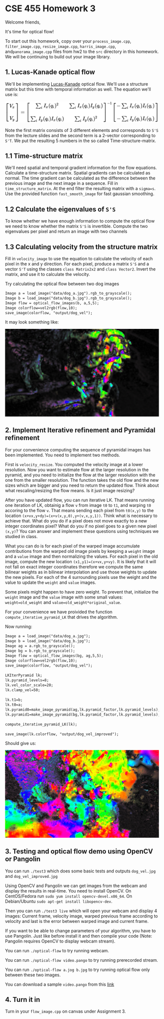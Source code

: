 # CSE 455 Homework 3 #

Welcome friends,

It's time for optical flow!

To start out this homework, copy over your `process_image.cpp`, `filter_image.cpp`, `resize_image.cpp`, `harris_image.cpp`, and`panorama_image.cpp` files from hw2 to the `src` directory in this homework. We will be continuing to build out your image library.

## 1. Lucas-Kanade optical flow ##

We'll be implementing [Lucas-Kanade](https://en.wikipedia.org/wiki/Lucas%E2%80%93Kanade_method) optical flow. We'll use a structure matrix but this time with temporal information as well. The equation we'll use is:

![](figs/flow-eq.png)

Note the first matrix consists of 3 different elements and corresponds to `S'S` from the lecture slides and the second term is a 2-vector corresponding to `S'T`. We put the resulting 5 numbers in the so called Time-structure-matrix.

## 1.1 Time-structure matrix ##

We'll need spatial and temporal gradient information for the flow equations. Calculate a time-structure matrix. Spatial gradients can be calculated as normal. The time gradient can be calculated as the difference between the previous image and the next image in a sequence. Fill in `time_structure_matrix`. At the end filter the resulting matrix with a `sigma=s`. Use the provided function `fast_smooth_image` for fast gaussian smoothing.

## 1.2 Calculate the eigenvalues of `S'S` ##

To know whether we have enough information to compute the optical flow we need to know whether the matrix `S'S` is invertible.
Compute the two eigenvalues per pixel and return an image with two channels

## 1.3 Calculating velocity from the structure matrix ##

Fill in `velocity_image` to use the equation to calculate the velocity of each pixel in the x and y direction. For each pixel, produce a matrix `S'S` and a vector `S'T` using the classes `class Matrix2x2` and `class Vector2`. Invert the matrix, and use it to calculate the velocity.

Try calculating the optical flow between two dog images

    Image a = load_image("data/dog_a.jpg").rgb_to_grayscale();
    Image b = load_image("data/dog_b.jpg").rgb_to_grayscale();
    Image flow = optical_flow_images(b, a,5,5);
    Image colorflow=vel2rgb(flow,10);
    save_image(colorflow, "output/dog_vel");
  

It may look something like:

![](figs/dog_vel.jpg)

## 2. Implement Iterative refinement and Pyramidal refinement ##

For your convenience computing the sequence of pyramidal images has been implemented. You need to implement two methods. 

First is `velocity_resize`. You computed the velocity image at a lower resolution. Now you want to estimate flow at the larger resolution in the pyramid, and you need to initialize the flow at the larger resolution with the one from the smaller resolution.  The function takes the old flow and the new sizes which are bigger and you need to return the updated flow. Think about what rescaling/resizing the flow means. Is it just image resizing?

After you have updated flow, you can run iterative LK. That means running one iteration of LK, obtainig a flow `v` from image `t0` to `t1`, and warping `t0` accoring to the flow `v`. That means sending each pixel from `t0(x,y)` to the location `(x+vx,y+dy)=(x+v(x,y,0),y+(v,x,y,1))`. Think what is necessary to achieve that. What do you do if a pixel does not move exactly to a new integer coordinates pixel? What do you if no pixel goes to a given new pixel `(x,y)`? You can answer and implement these questions using techniques we studied in class.

What you can do is for each pixel of the warped image accumulate contributions from the warped old image pixels by keeping a `weight` image and a `value` image and then normalizing the values. For each pixel in the old image, compute the new location `(x1,y1)=(x+vx,y+vy)`. It is likely that it will not fall on exact integer coordinates therefore we compute the same bilinear weights as in bilinear interpolation and use those weights to update the new pixels. For each of the 4 surrounding pixels use the weight and the value to update the `weight` and `value` images. 

Some pixels might happen to have zero weight. To prevent that, initialize the `weight` image and the `value` image with some small values: `weight=old_weight` and `value=old_weight*original_value`.

For your convenience we have proivided the function `compute_iterative_pyramid_LK` that drives the algorithm.

Now running:

    Image a = load_image("data/dog_a.jpg");
    Image b = load_image("data/dog_b.jpg");
    Image ag = a.rgb_to_grayscale();
    Image bg = b.rgb_to_grayscale();
    Image flow = optical_flow_images(bg, ag,5,5);
    Image colorflow=vel2rgb(flow,10);
    save_image(colorflow, "output/dog_vel");
    
    LKIterPyramid lk;
    lk.pyramid_levels=8;
    lk.vel_color_scale=20;
    lk.clamp_vel=50;
    
    lk.t1=b;
    lk.t0=a;
    lk.pyramid0=make_image_pyramid(ag,lk.pyramid_factor,lk.pyramid_levels);
    lk.pyramid1=make_image_pyramid(bg,lk.pyramid_factor,lk.pyramid_levels);
    
    compute_iterative_pyramid_LK(lk);
    
    save_image(lk.colorflow, "output/dog_vel_improved");
    
Should give us:
    
![](figs/dog_vel_improved.jpg)

## 3. Testing and optical flow demo using OpenCV or Pangolin ##

You can run `./test3` which does some basic tests and outputs `dog_vel.jpg` and `dog_vel_improved.jpg`

Using OpenCV and Pangolin we can get images from the webcam and display the results in real-time. You need to install OpenCV. On CentOS/Fedora  run `sudo yum install opencv-devel.x86_64`. On Debian/Ubuntu `sudo apt-get install libopencv-dev`. 

Then you can run `./test3 live` which will open your webcam and display 4 images: Current frame, velocity image, warped previous frame according to velocity and last is the error between warped image and current frame.

If you want to be able to change parameters of your algorithm, you have to use Pangolin. Just like before install it and then compile your code (Note: Pangolin requires OpenCV to display webcam stream). 

You can run `./optical-flow` to try running webcam.

You can run `./optical-flow video.pango` to try running prerecorded stream.

You can run `./optical-flow a.jog b.jpg` to try running optical flow only between these two images.

You can download a sample `video.pango` from this [link](https://drive.google.com/open?id=1xKisY2312YoGs1FOQfk4XGdnJ0iSuiq8)

## 4. Turn it in ##

Turn in your `flow_image.cpp` on canvas under Assignment 3.
